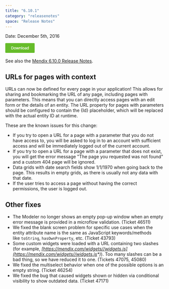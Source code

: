 ```yaml
---
title: "6.10.1"
category: "releasenotes"
space: "Release Notes"
---
```

Date: December 5th, 2016



[![](attachments/819203/19399042.png)](https://appstore.home.mendix.com/link/modeler/6.10.1)

See also the [Mendix 6.10.0 Release Notes](https://world.mendix.com/display/ReleaseNotes/6.10.0).

## URLs for pages with context

URLs can now be defined for every page in your application! This allows for sharing and bookmarking the URL of any page, including pages with parameters. This means that you can directly access pages with an edit form or the details of an entity. The URL property for pages with parameters should be configured to contain the {Id} placeholder, which will be replaced with the actual entity ID at runtime.

These are the known issues for this change:

*   If you try to open a URL for a page with a parameter that you do not have access to, you will be asked to log in to an account with sufficient access and will be immediately logged out of the current account.
*   If you try to open a URL for a page with a parameter that does not exist, you will get the error message "The page you requested was not found" and a custom 404 page will be ignored.
*   Data grids with date search fields show 1/1/1970 when going back to the page. This results in empty grids, as there is usually not any data with that date.
*   If the user tries to access a page without having the correct permissions, the user is logged out.

## Other fixes

*   The Modeler no longer shows an empty pop-up window when an empty error message is provided in a microflow validation. (Ticket 46511)
*   We fixed the blank screen problem for specific use cases when the entity attribute name is the same as JavaScript keywords/methods like `toString`, `hasOwnProperty`, etc. (Ticket 43793)
*   Some custom widgets were loaded with a URL containing two slashes (for example, _[https://mendix.com/widgets//widgets.js](https://mendix.com/widgets//widgets.js*)_). Too many slashes can be a bad thing, so we have reduced it to one. (Tickets 47075, 45080)
*   We fixed the multiselect behavior when one of the possible options is an empty string. (Ticket 46254)
*   We fixed the bug that caused widgets shown or hidden via conditional visibility to show outdated data. (Ticket 47171)